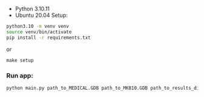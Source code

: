 - Python 3.10.11
- Ubuntu 20.04
Setup:
```bash
python3.10 -m venv venv
source venv/bin/activate
pip install -r requirements.txt
```
or
```
make setup
```

### Run app:
```bash
python main.py path_to_MEDICAL.GDB path_to_MKB10.GDB path_to_results_dir
```

